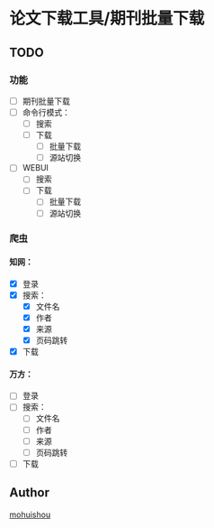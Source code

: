 # 论文下载工具/期刊批量下载


## TODO

### 功能
- [ ] 期刊批量下载
- [ ] 命令行模式：
  - [ ] 搜索
  - [ ] 下载
    - [ ] 批量下载
    - [ ] 源站切换
- [ ] WEBUI
  - [ ] 搜索
  - [ ] 下载
    - [ ] 批量下载
    - [ ] 源站切换

### 爬虫

#### 知网：

- [x] 登录
- [x] 搜索：
  - [x] 文件名
  - [x] 作者
  - [x] 来源
  - [x] 页码跳转
- [x] 下载

#### 万方：
- [ ] 登录
- [ ] 搜索：
  - [ ] 文件名
  - [ ] 作者
  - [ ] 来源
  - [ ] 页码跳转
- [ ] 下载

## Author
[mohuishou](http://lailin.xyz)